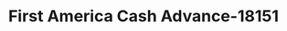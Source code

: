 ---
f_zip-code: 80011
f_state-code: CO
title: First America Cash Advance-18151
f_phone: 303-365-9767
f_city-only: Aurora
f_address: 797 Peoria Street Aurora
f_location-unique-id: '18151'
slug: first-america-cash-advance-18151
updated-on: '2024-05-30T13:46:58.046Z'
created-on: '2024-05-30T13:36:59.803Z'
published-on: '2024-05-30T13:54:32.469Z'
f_city-state: cms/city/aurora-co.md
f_company: cms/company/first-america-cash-advance.md
f_state: cms/state/colorado.md
layout: '[payday-loan].html'
tags: payday-loan
---